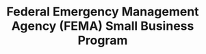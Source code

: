 ---
title: "Federal Emergency Management Agency (FEMA) Small Business Program "
description: "FEMA’s Small Business Program’s (SBP) mission is to assist small businesses in the pursuit of federal procurements. The SBP office actively engages with FEMA’s procurement personnel to ensure that small businesses have the maximum practicable opportunity to participate in contracts."
url-link: "https://www.fema.gov/business-industry/doing-business/small-business"
type: "HTML"
gov-only: "false"
is-external: "true"
publication-date: "January 01, 2023"
reading-time: "5"
resource-type: "Information Slick"
filter: "small-business"
audience: "industry-all-businesses"
branded-offerings: "small-business-support"
---